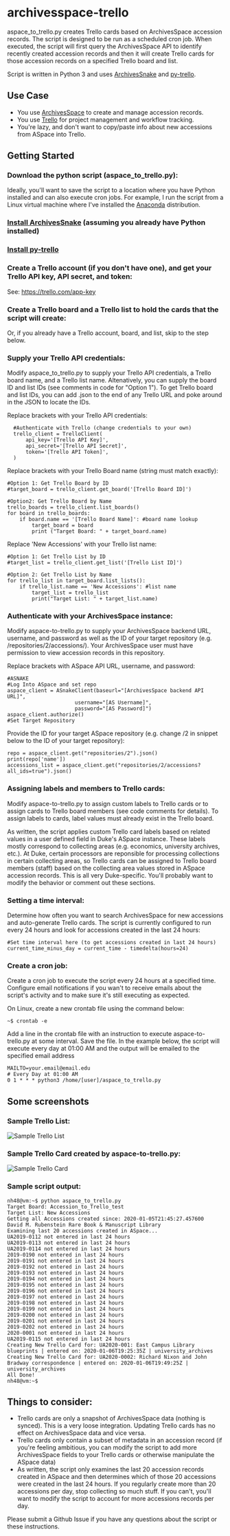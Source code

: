 # archivesspace-trello
aspace_to_trello.py creates Trello cards based on ArchivesSpace accession records. The script is designed to be run as a scheduled cron job. When executed, the script will first query the ArchivesSpace API to identify recently created accession records and then it will create Trello cards for those accession records on a specified Trello board and list.

Script is written in Python 3 and uses [ArchivesSnake](https://github.com/archivesspace-labs/ArchivesSnake) and [py-trello](https://github.com/sarumont/py-trello).

## Use Case
- You use [ArchivesSpace](https://archivesspace.org) to create and manage accession records. 
- You use [Trello](https://trello.com) for project management and workflow tracking. 
- You're lazy, and don't want to copy/paste info about new accessions from ASpace into Trello.

## Getting Started 
### Download the python script (aspace_to_trello.py): 
Ideally, you'll want to save the script to a location where you have Python installed and can also execute cron jobs. For example, I run the script from a Linux virtual machine where I've installed the [Anaconda](https://www.anaconda.com/distribution/) distribution.

### [Install ArchivesSnake](https://github.com/archivesspace-labs/ArchivesSnake#installation) (assuming you already have Python installed)

### [Install py-trello](https://pypi.org/project/py-trello/)

### Create a Trello account (if you don't have one), and get your Trello API key, API secret, and token: 

See: https://trello.com/app-key

### Create a Trello board and a Trello list to hold the cards that the script will create:

Or, if you already have a Trello account, board, and list, skip to the step below. 

### Supply your Trello API credentials:

Modify aspace_to_trello.py to supply your Trello API credentials, a Trello board name, and a Trello list name. Altenatively, you can supply the board ID and list IDs (see comments in code for "Option 1"). To get Trello board and list IDs, you can add .json to the end of any Trello URL and poke around in the JSON to locate the IDs.

Replace brackets with your Trello API credentials: 
  ```
    #Authenticate with Trello (change credentials to your own)
    trello_client = TrelloClient(
        api_key='[Trello API Key]',
        api_secret='[Trello API Secret]',
        token='[Trello API Token]',
    )
  ```

Replace brackets with your Trello Board name (string must match exactly):
  
  ```
  #Option 1: Get Trello Board by ID
  #target_board = trello_client.get_board('[Trello Board ID]')

  #Option2: Get Trello Board by Name
  trello_boards = trello_client.list_boards()
  for board in trello_boards:
      if board.name == '[Trello Board Name]': #board name lookup
          target_board = board
          print ("Target Board: " + target_board.name)
  ```
 
 Replace 'New Accessions' with your Trello list name:
    
 ```
 #Option 1: Get Trello List by ID
 #target_list = trello_client.get_list('[Trello List ID]')
        
 #Option 2: Get Trello List by Name
 for trello_list in target_board.list_lists():
     if trello_list.name == 'New Accessions': #list name
         target_list = trello_list
         print("Target List: " + target_list.name)
 ```
    
### Authenticate with your ArchivesSpace instance:
Modify aspace-to-trello.py to supply your ArchivesSpace backend URL, username, and password as well as the ID of your target repository (e.g. /repositories/2/accessions/). Your ArchivesSpace user must have permission to view accession records in this repository.

Replace brackets with ASpace API URL, username, and password:
  ```
  #ASNAKE
  #Log Into ASpace and set repo
  aspace_client = ASnakeClient(baseurl="[ArchivesSpace backend API URL]",
                        username="[AS Username]",
                        password="[AS Password]")
  aspace_client.authorize()
  #Set Target Repository
  ```

Provide the ID for your target ASpace repository (e.g. change /2 in snippet below to the ID of your target repository):
  ```
  repo = aspace_client.get("repositories/2").json()
  print(repo['name'])
  accessions_list = aspace_client.get("repositories/2/accessions?all_ids=true").json()
  ```

### Assigning labels and members to Trello cards:
Modify aspace-to-trello.py to assign custom labels to Trello cards or to assign cards to Trello board members (see code comments for details). To assign labels to cards, label values must already exist in the Trello board.

As written, the script applies custom Trello card labels based on related values in a user defined field in Duke's ASpace instance. These labels mostly correspond to collecting areas (e.g. economics, university archives, etc.). At Duke, certain processors are reponsible for processing collections in certain collecting areas, so Trello cards can be assigned to Trello board members (staff) based on the collecting area values stored in ASpace accession records. This is all very Duke-specific. You'll probably want to modify the behavior or comment out these sections. 

### Setting a time interval:
Determine how often you want to search ArchivesSpace for new accessions and auto-generate Trello cards. The script is currently configured to run every 24 hours and look for accessions created in the last 24 hours:
```
#Set time interval here (to get accessions created in last 24 hours)
current_time_minus_day = current_time - timedelta(hours=24)
```

### Create a cron job:
Create a cron job to execute the script every 24 hours at a specified time. Configure email notifications if you wan't to receive emails about the script's activity and to make sure it's still executing as expected.

On Linux, create a new crontab file using the command below:
```
~$ crontab -e
```

Add a line in the crontab file with an instruction to execute aspace-to-trello.py at some interval. Save the file. In the example below, the script will execute every day at 01:00 AM and the output will be emailed to the specified email address 

```
MAILTO=your.email@email.edu
# Every Day at 01:00 AM
0 1 * * * python3 /home/[user]/aspace_to_trello.py
```

## Some screenshots

### Sample Trello List:
![Sample Trello List](/screenshots/trello_card_list.JPG)

### Sample Trello Card created by aspace-to-trello.py:
![Sample Trello Card](/screenshots/trello_card_example2.JPG)

### Sample script output:
```
nh48@vm:~$ python aspace_to_trello.py
Target Board: Accession_to_Trello_test
Target List: New Accessions
Getting all Accessions created since: 2020-01-05T21:45:27.457600
David M. Rubenstein Rare Book & Manuscript Library
Examining last 20 accessions created in ASpace...
UA2019-0112 not entered in last 24 hours
UA2019-0113 not entered in last 24 hours
UA2019-0114 not entered in last 24 hours
2019-0190 not entered in last 24 hours
2019-0191 not entered in last 24 hours
2019-0192 not entered in last 24 hours
2019-0193 not entered in last 24 hours
2019-0194 not entered in last 24 hours
2019-0195 not entered in last 24 hours
2019-0196 not entered in last 24 hours
2019-0197 not entered in last 24 hours
2019-0198 not entered in last 24 hours
2019-0199 not entered in last 24 hours
2019-0200 not entered in last 24 hours
2019-0201 not entered in last 24 hours
2019-0202 not entered in last 24 hours
2020-0001 not entered in last 24 hours
UA2019-0115 not entered in last 24 hours
Creating New Trello Card for: UA2020-001: East Campus Library blueprints | entered on: 2020-01-06T19:25:35Z | university_archives
Creating New Trello Card for: UA2020-0002: Richard Nixon and John Bradway correspondence | entered on: 2020-01-06T19:49:25Z | university_archives
All Done!
nh48@vm:~$
```

## Things to consider:
- Trello cards are only a snapshot of ArchivesSpace data (nothing is synced). This is a very loose integration. Updating Trello cards has no effect on ArchivesSpace data and vice versa.
- Trello cards only contain a subset of metadata in an accession record (if you're feeling ambitious, you can modify the script to add more ArchivesSpace fields to your Trello cards or otherwise manipulate the ASpace data)
- As written, the script only examines the last 20 accession records created in ASpace and then determines which of those 20 accessions were created in the last 24 hours. If you regularly create more than 20 accessions per day, stop collecting so much stuff. If you can't, you'll want to modify the script to account for more accessions records per day.

Please submit a Github Issue if you have any questions about the script or these instructions.
